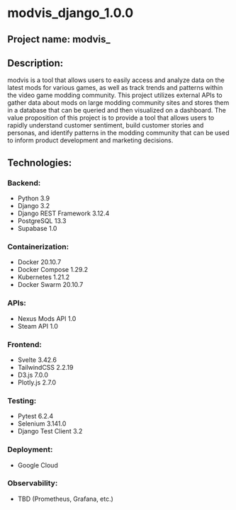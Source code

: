 # modvis_django_1.0.0
## Project name: modvis_

## Description:
modvis is a tool that allows users to easily access and analyze data on the latest mods for various games, as well as track trends and patterns within the video game modding community. This project utilizes external APIs to gather data about mods on large modding community sites and stores them in a database that can be queried and then visualized on a dashboard. The value proposition of this project is to provide a tool that allows users to rapidly understand customer sentiment, build customer stories and personas, and identify patterns in the modding community that can be used to inform product development and marketing decisions.

## Technologies:
### Backend:
- Python 3.9
- Django 3.2
- Django REST Framework 3.12.4
- PostgreSQL 13.3
- Supabase 1.0
### Containerization:
- Docker 20.10.7
- Docker Compose 1.29.2
- Kubernetes 1.21.2
- Docker Swarm 20.10.7
### APIs:
- Nexus Mods API 1.0
- Steam API 1.0
### Frontend:
- Svelte 3.42.6
- TailwindCSS 2.2.19
- D3.js 7.0.0
- Plotly.js 2.7.0

### Testing:
- Pytest 6.2.4
- Selenium 3.141.0
- Django Test Client 3.2

### Deployment:
- Google Cloud

### Observability:
- TBD (Prometheus, Grafana, etc.)

